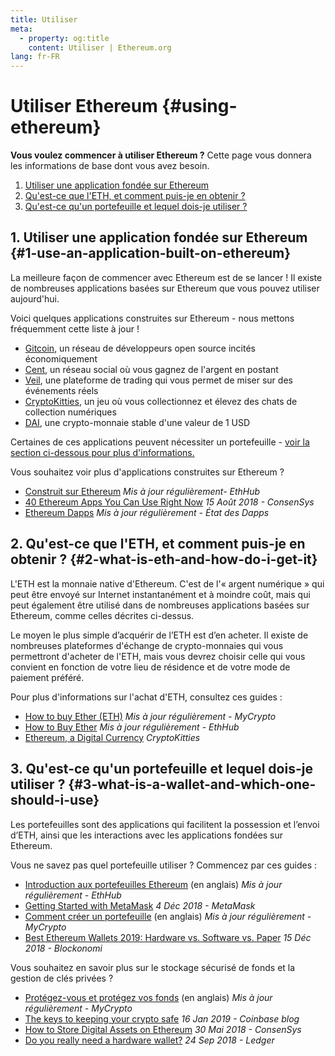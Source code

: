 ```yaml
---
title: Utiliser
meta:
  - property: og:title
    content: Utiliser | Ethereum.org
lang: fr-FR
---
```


# Utiliser Ethereum {#using-ethereum}

<div class="featured">

**Vous voulez commencer à utiliser Ethereum ?** Cette page vous donnera les informations de base dont vous avez besoin.

1. [Utiliser une application fondée sur Ethereum](#1-use-an-application-built-on-ethereum)
2. [Qu'est-ce que l'ETH, et comment puis-je en obtenir ?](#2-what-is-eth-and-how-do-i-get-it)
3. [Qu'est-ce qu'un portefeuille et lequel dois-je utiliser&nbsp;?](#3-what-is-a-wallet-and-which-one-should-i-use)

</div>

## 1. Utiliser une application fondée sur Ethereum {#1-use-an-application-built-on-ethereum}

La meilleure façon de commencer avec Ethereum est de se lancer&nbsp;! Il existe de nombreuses applications basées sur Ethereum que vous pouvez utiliser aujourd'hui.

Voici quelques applications construites sur Ethereum - nous mettons fréquemment cette liste à jour&nbsp;!

- [Gitcoin](https://gitcoin.co), un réseau de développeurs open source incités économiquement
- [Cent](https://beta.cent.co), un réseau social où vous gagnez de l'argent en postant
- [Veil](https://app.veil.co), une plateforme de trading qui vous permet de miser sur des événements réels
- [CryptoKitties](https://www.cryptokitties.co), un jeu où vous collectionnez et élevez des chats de collection numériques
- [DAI](https://makerdao.com/en/), une crypto-monnaie stable d'une valeur de 1 USD

Certaines de ces applications peuvent nécessiter un portefeuille - [voir la section ci-dessous pour plus d'informations.](#3-what-is-a-wallet-and-which-one-should-i-use)

Vous souhaitez voir plus d'applications construites sur Ethereum ?

- [Construit sur Ethereum](https://docs.ethhub.io/built-on-ethereum/built-on-ethereum/) _Mis à jour régulièrement- EthHub_
- [40 Ethereum Apps You Can Use Right Now](https://media.consensys.net/40-ethereum-apps-you-can-use-right-now-d643333769f7) _15 Août 2018 - ConsenSys_
- [Ethereum Dapps](https://www.stateofthedapps.com/rankings/platform/ethereum) _Mis à jour régulièrement - État des Dapps_

## 2. Qu'est-ce que l'ETH, et comment puis-je en obtenir ? {#2-what-is-eth-and-how-do-i-get-it}

L'ETH est la monnaie native d'Ethereum. C'est de l'«&nbsp;argent numérique&nbsp;» qui peut être envoyé sur Internet instantanément et à moindre coût, mais qui peut également être utilisé dans de nombreuses applications basées sur Ethereum, comme celles décrites ci-dessus.

Le moyen le plus simple d’acquérir de l’ETH est d’en acheter. Il existe de nombreuses plateformes d'échange de crypto-monnaies qui vous permettront d'acheter de l'ETH, mais vous devrez choisir celle qui vous convient en fonction de votre lieu de résidence et de votre mode de paiement préféré.

Pour plus d'informations sur l'achat d'ETH, consultez ces guides&nbsp;:

- [How to buy Ether (ETH)](https://support.mycrypto.com/how-to/getting-started/how-to-buy-ether-with-usd) _Mis à jour régulièrement - MyCrypto_
- [How to Buy Ether](https://docs.ethhub.io/using-ethereum/how-to-buy-ether/) _Mis à jour régulièrement - EthHub_
- [Ethereum, a Digital Currency](https://www.cryptokitties.co/faq#ethereum-a-digital-currency) _CryptoKitties_

## 3. Qu'est-ce qu'un portefeuille et lequel dois-je utiliser&nbsp;? {#3-what-is-a-wallet-and-which-one-should-i-use}

Les portefeuilles sont des applications qui facilitent la possession et l’envoi d’ETH, ainsi que les interactions avec les applications fondées sur Ethereum.

Vous ne savez pas quel portefeuille utiliser&nbsp;? Commencez par ces guides&nbsp;:

- [Introduction aux portefeuilles Ethereum](https://docs.ethhub.io/using-ethereum/wallets/intro-to-ethereum-wallets/) (en anglais) _Mis à jour régulièrement - EthHub_
- [Getting Started with MetaMask](https://metamask.zendesk.com/hc/en-us/articles/360015489531-Getting-Started-With-MetaMask-Part-1-) _4 Déc 2018 - MetaMask_
- [Comment créer un portefeuille](https://support.mycrypto.com/how-to/getting-started/how-to-create-a-wallet) (en anglais) _Mis à jour régulièrement - MyCrypto_
- [Best Ethereum Wallets 2019: Hardware vs. Software vs. Paper](https://blockonomi.com/best-ethereum-wallets/) _15 Déc 2018 - Blockonomi_

Vous souhaitez en savoir plus sur le stockage sécurisé de fonds et la gestion de clés privées&nbsp;?

- [Protégez-vous et protégez vos fonds](https://support.mycrypto.com/staying-safe/protecting-yourself-and-your-funds) (en anglais) _Mis à jour régulièrement - MyCrypto_
- [The keys to keeping your crypto safe](https://blog.coinbase.com/the-keys-to-keeping-your-crypto-safe-96d497cce6cf) _16 Jan 2019 - Coinbase blog_
- [How to Store Digital Assets on Ethereum](https://media.consensys.net/how-to-store-digital-assets-on-ethereum-a2bfdcf66bd0) _30 Mai 2018 - ConsenSys_
- [Do you really need a hardware wallet?](https://medium.com/ledger-on-security-and-blockchain/ledger-101-part-1-do-you-really-need-a-hardware-wallet-7f5abbadd945) _24 Sep 2018 - Ledger_
